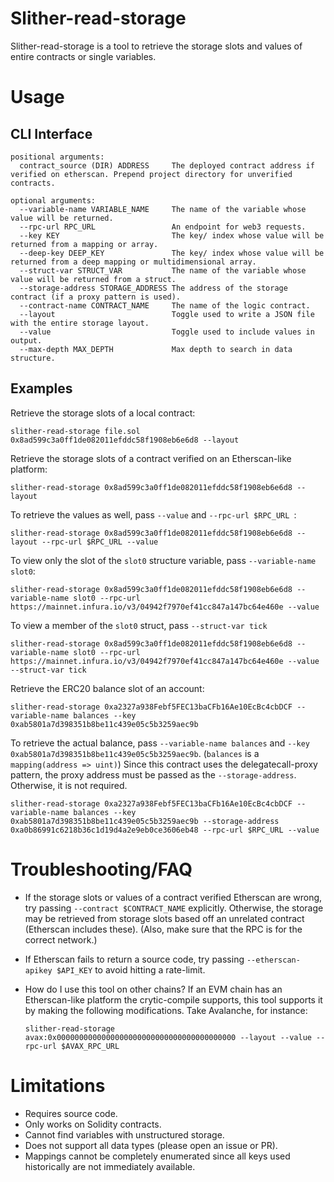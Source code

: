 # Slither-read-storage

Slither-read-storage is a tool to retrieve the storage slots and values of entire contracts or single variables. 

# Usage
## CLI Interface
```
positional arguments:
  contract_source (DIR) ADDRESS     The deployed contract address if verified on etherscan. Prepend project directory for unverified contracts.

optional arguments:
  --variable-name VARIABLE_NAME     The name of the variable whose value will be returned.
  --rpc-url RPC_URL                 An endpoint for web3 requests.
  --key KEY                         The key/ index whose value will be returned from a mapping or array.
  --deep-key DEEP_KEY               The key/ index whose value will be returned from a deep mapping or multidimensional array.
  --struct-var STRUCT_VAR           The name of the variable whose value will be returned from a struct.
  --storage-address STORAGE_ADDRESS The address of the storage contract (if a proxy pattern is used).
  --contract-name CONTRACT_NAME     The name of the logic contract.
  --layout                          Toggle used to write a JSON file with the entire storage layout.
  --value                           Toggle used to include values in output.
  --max-depth MAX_DEPTH             Max depth to search in data structure.
```
## Examples

Retrieve the storage slots of a local contract:
```
slither-read-storage file.sol 0x8ad599c3a0ff1de082011efddc58f1908eb6e6d8 --layout 
```

Retrieve the storage slots of a contract verified on an Etherscan-like platform:
```
slither-read-storage 0x8ad599c3a0ff1de082011efddc58f1908eb6e6d8 --layout
```

To retrieve the values as well, pass `--value` and `--rpc-url $RPC_URL `:
``` 
slither-read-storage 0x8ad599c3a0ff1de082011efddc58f1908eb6e6d8 --layout --rpc-url $RPC_URL --value
```

To view only the slot of the `slot0` structure variable, pass `--variable-name slot0`:
```
slither-read-storage 0x8ad599c3a0ff1de082011efddc58f1908eb6e6d8 --variable-name slot0 --rpc-url https://mainnet.infura.io/v3/04942f7970ef41cc847a147bc64e460e --value
```

To view a member of the `slot0` struct, pass `--struct-var tick`

```
slither-read-storage 0x8ad599c3a0ff1de082011efddc58f1908eb6e6d8 --variable-name slot0 --rpc-url https://mainnet.infura.io/v3/04942f7970ef41cc847a147bc64e460e --value --struct-var tick
```

Retrieve the ERC20 balance slot of an account:
```
slither-read-storage 0xa2327a938Febf5FEC13baCFb16Ae10EcBc4cbDCF --variable-name balances --key 0xab5801a7d398351b8be11c439e05c5b3259aec9b
```

To retrieve the actual balance, pass `--variable-name balances` and `--key 0xab5801a7d398351b8be11c439e05c5b3259aec9b`. (`balances` is a `mapping(address => uint)`)
Since this contract uses the delegatecall-proxy pattern, the proxy address must be passed as the `--storage-address`. Otherwise, it is not required.
```
slither-read-storage 0xa2327a938Febf5FEC13baCFb16Ae10EcBc4cbDCF --variable-name balances --key 0xab5801a7d398351b8be11c439e05c5b3259aec9b --storage-address 0xa0b86991c6218b36c1d19d4a2e9eb0ce3606eb48 --rpc-url $RPC_URL --value
```



# Troubleshooting/FAQ

- If the storage slots or values of a contract verified Etherscan are wrong, try passing `--contract $CONTRACT_NAME` explicitly. Otherwise, the storage may be retrieved from storage slots based off an unrelated contract (Etherscan includes these). (Also, make sure that the RPC is for the correct network.)

- If Etherscan fails to return a source code, try passing `--etherscan-apikey $API_KEY` to avoid hitting a rate-limit.

- How do I use this tool on other chains?
    If an EVM chain has an Etherscan-like platform the crytic-compile supports, this tool supports it by making the following modifications.
    Take Avalanche, for instance: 

    ```
    slither-read-storage avax:0x0000000000000000000000000000000000000000 --layout --value --rpc-url $AVAX_RPC_URL
    ```

# Limitations

- Requires source code.
- Only works on Solidity contracts.
- Cannot find variables with unstructured storage.
- Does not support all data types (please open an issue or PR).
- Mappings cannot be completely enumerated since all keys used historically are not immediately available.
